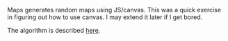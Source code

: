 Maps generates random maps using JS/canvas. This was a quick exercise in figuring out how to use canvas. I may extend it later if I get bored.

The algorithm is described [here](http://properundead.com/2009/03/cave-generator.html).

